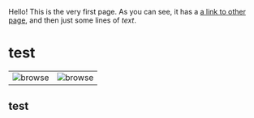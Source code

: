 [//]: # (title: Welcome to Ring UI)

Hello! This is the very first page. 
As you can see, it has a [a link to other page](Components.md), and then just some lines of _text_.

# test

<table>
    <tr>
        <td>
            <img src="gaze-path.png" alt="browse"/>
        </td>
        <td>
            <img src="gaze-path.png" alt="browse"/>
        </td>
    </tr>
</table>

## test 